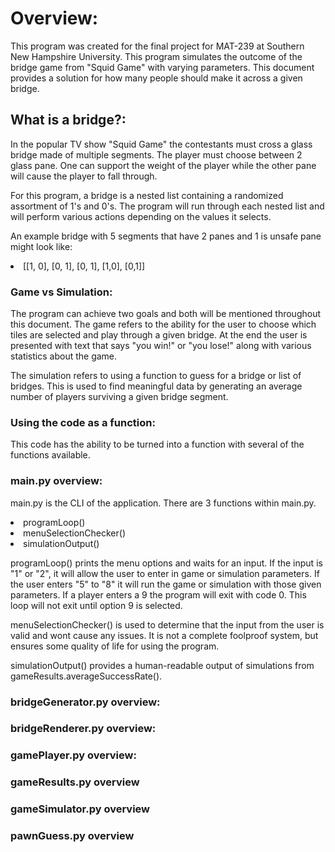 <h1>Overview:</h1>

<p>
This program was created for the final project for MAT-239 at Southern New Hampshire University.
This program simulates the outcome of the bridge game from "Squid Game" with varying parameters.
This document provides a solution for how many people should make it across a given bridge.
</p>

<h2>What is a bridge?:</h2>
<p>
In the popular TV show "Squid Game" the contestants must cross a glass bridge made of multiple segments.
The player must choose between 2 glass pane. One can support the weight of the player while the other pane will cause the player to fall through.

For this program, a bridge is a nested list containing a randomized assortment of 1's and 0's.
The program will run through each nested list and will perform various actions depending on the values it selects.

An example bridge with 5 segments that have 2 panes and 1 is unsafe pane might look like:
<li>[[1, 0], [0, 1], [0, 1], [1,0], [0,1]]</li>
</p>

<h3>Game vs Simulation:</h3>
The program can achieve two goals and both will be mentioned throughout this document.
The game refers to the ability for the user to choose which tiles are selected and play through a given bridge. At the end the user is presented with text that says "you win!" or "you lose!" along with various statistics about the game.

The simulation refers to using a function to guess for a bridge or list of bridges.
This is used to find meaningful data by generating an average number of players surviving a given bridge segment.

<h3>Using the code as a function:</h3>
This code has the ability to be turned into a function with several of the functions available.

<!-- TODO: Expand this! -->

<h3>main.py overview:</h3>

main.py is the CLI of the application. There are 3 functions within main.py.
<li>programLoop()</li>
<li>menuSelectionChecker()</li>
<li>simulationOutput()</li>

programLoop() prints the menu options and waits for an input. If the input is "1" or "2", it will allow the user to enter in game or simulation parameters.
If the user enters "5" to "8" it will run the game or simulation with those given parameters.
If a player enters a 9 the program will exit with code 0. This loop will not exit until option 9 is selected.

menuSelectionChecker() is used to determine that the input from the user is valid and wont cause any issues. It is not a complete foolproof system, but ensures some quality of life for using the program.

simulationOutput() provides a human-readable output of simulations from gameResults.averageSuccessRate().

<h3>bridgeGenerator.py overview:</h3>

<h3>bridgeRenderer.py overview:</h3>

<h3>gamePlayer.py overview:</h3>

<h3>gameResults.py overview</h3>

<h3>gameSimulator.py overview</h3>

<h3>pawnGuess.py overview</h3>